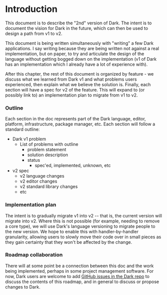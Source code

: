 # Introduction

This document is to describe the "2nd" version of Dark. The intent is to document the vision for Dark in the future, which can then be used to design a path from v1 to v2.

This document is being written simultaneously with "writing" a few Dark applications. I say writing because they are being written not against a real implementation, but on paper, to try and articulate the design of the language without getting bogged down on the implementation \(v1 of Dark has an implementation which I already have a lot of experience with\).

After this chapter, the rest of this document is organized by feature - we discuss what we learned from Dark v1 and what problems users experienced, then explain what we believe the solution is. Finally, each section will have a spec for v2 of the feature. This will expand to \(or possibly link to\) an implementation plan to migrate from v1 to v2.

### Outline

Each section in the doc represents part of the Dark language, editor, platform, infrastructure, package manager, etc. Each section will follow a standard outline:

* Dark v1 problem
  * List of problems with outline
    * problem statement
    * solution description
    * status
      * spec'ed, implemented, unknown, etc
* v2 spec
  * v2 language changes
  * v2 editor changes
  * v2 standard library changes
  * etc

### Implementation plan

The intent is to gradually migrate v1 into v2 -- that is, the current version will migrate into v2. Where this is not possible \(for example, needing to remove a core type\), we will use Dark's language versioning to migrate people to the new version. We hope to enable this with handler-by-handler granularity, allowing users to slowly move their code over in small pieces as they gain certainty that they won't be affected by the change.

### Roadmap collaboration

There will at some point be a connection between this doc and the work being implemented, perhaps in some project management software. For now, Dark users are welcome to add [GitHub issues in the Dark repo](https://github.com/darklang/dark) to discuss the contents of this roadmap, and in general to discuss or propose changes to Dark.


